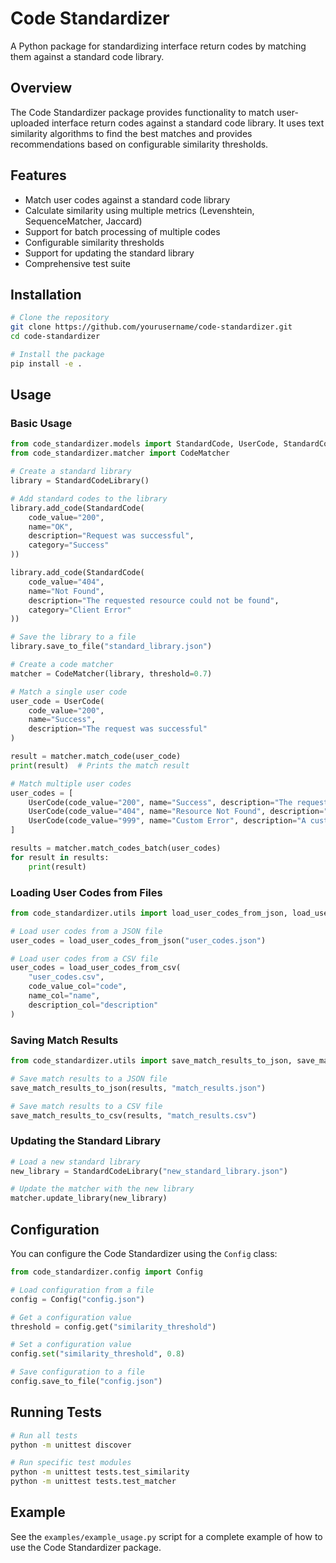 # Code Standardizer

A Python package for standardizing interface return codes by matching them against a standard code library.

## Overview

The Code Standardizer package provides functionality to match user-uploaded interface return codes against a standard code library. It uses text similarity algorithms to find the best matches and provides recommendations based on configurable similarity thresholds.

## Features

- Match user codes against a standard code library
- Calculate similarity using multiple metrics (Levenshtein, SequenceMatcher, Jaccard)
- Support for batch processing of multiple codes
- Configurable similarity thresholds
- Support for updating the standard library
- Comprehensive test suite

## Installation

```bash
# Clone the repository
git clone https://github.com/yourusername/code-standardizer.git
cd code-standardizer

# Install the package
pip install -e .
```

## Usage

### Basic Usage

```python
from code_standardizer.models import StandardCode, UserCode, StandardCodeLibrary
from code_standardizer.matcher import CodeMatcher

# Create a standard library
library = StandardCodeLibrary()

# Add standard codes to the library
library.add_code(StandardCode(
    code_value="200",
    name="OK",
    description="Request was successful",
    category="Success"
))

library.add_code(StandardCode(
    code_value="404",
    name="Not Found",
    description="The requested resource could not be found",
    category="Client Error"
))

# Save the library to a file
library.save_to_file("standard_library.json")

# Create a code matcher
matcher = CodeMatcher(library, threshold=0.7)

# Match a single user code
user_code = UserCode(
    code_value="200",
    name="Success",
    description="The request was successful"
)

result = matcher.match_code(user_code)
print(result)  # Prints the match result

# Match multiple user codes
user_codes = [
    UserCode(code_value="200", name="Success", description="The request was successful"),
    UserCode(code_value="404", name="Resource Not Found", description="The resource was not found"),
    UserCode(code_value="999", name="Custom Error", description="A custom error occurred")
]

results = matcher.match_codes_batch(user_codes)
for result in results:
    print(result)
```

### Loading User Codes from Files

```python
from code_standardizer.utils import load_user_codes_from_json, load_user_codes_from_csv

# Load user codes from a JSON file
user_codes = load_user_codes_from_json("user_codes.json")

# Load user codes from a CSV file
user_codes = load_user_codes_from_csv(
    "user_codes.csv",
    code_value_col="code",
    name_col="name",
    description_col="description"
)
```

### Saving Match Results

```python
from code_standardizer.utils import save_match_results_to_json, save_match_results_to_csv

# Save match results to a JSON file
save_match_results_to_json(results, "match_results.json")

# Save match results to a CSV file
save_match_results_to_csv(results, "match_results.csv")
```

### Updating the Standard Library

```python
# Load a new standard library
new_library = StandardCodeLibrary("new_standard_library.json")

# Update the matcher with the new library
matcher.update_library(new_library)
```

## Configuration

You can configure the Code Standardizer using the `Config` class:

```python
from code_standardizer.config import Config

# Load configuration from a file
config = Config("config.json")

# Get a configuration value
threshold = config.get("similarity_threshold")

# Set a configuration value
config.set("similarity_threshold", 0.8)

# Save configuration to a file
config.save_to_file("config.json")
```

## Running Tests

```bash
# Run all tests
python -m unittest discover

# Run specific test modules
python -m unittest tests.test_similarity
python -m unittest tests.test_matcher
```

## Example

See the `examples/example_usage.py` script for a complete example of how to use the Code Standardizer package.